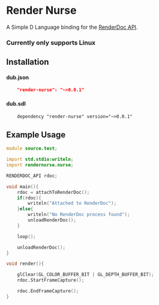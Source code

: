 # Render Nurse

A Simple D Language binding for the [RenderDoc API](https://renderdoc.org/docs/in_application_api.html).

### **Currently only supports Linux**

## Installation
#### dub.json
```json
    "render-nurse": "~>0.0.1"
```

#### dub.sdl
```sdl
    dependency "render-nurse" version="~>0.0.1"
```

## Example Usage
```d
module source.test;

import std.stdio:writeln;
import rendernurse.nurse;

RENDERDOC_API rdoc;

void main(){
    rdoc = attachToRenderDoc();
    if(rdoc){
        writeln("Attached to RenderDoc");
    }else{
        writeln("No RenderDoc process found");
        unloadRenderDoc();
    }

    loop();

    unloadRenderDoc();
}

void render(){

    glClear(GL_COLOR_BUFFER_BIT | GL_DEPTH_BUFFER_BIT);
    rdoc.StartFrameCapture();

    rdoc.EndFrameCapture();
}
```